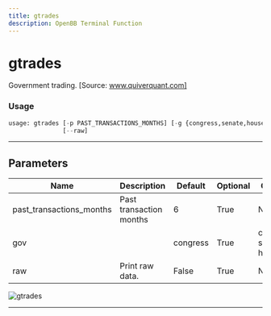 ```yaml
---
title: gtrades
description: OpenBB Terminal Function
---
```


# gtrades

Government trading. [Source: www.quiverquant.com]

### Usage

```python
usage: gtrades [-p PAST_TRANSACTIONS_MONTHS] [-g {congress,senate,house}]
               [--raw]
```

---

## Parameters

| Name | Description | Default | Optional | Choices |
| ---- | ----------- | ------- | -------- | ------- |
| past_transactions_months | Past transaction months | 6 | True | None |
| gov |  | congress | True | congress, senate, house |
| raw | Print raw data. | False | True | None |
![gtrades](https://user-images.githubusercontent.com/46355364/154263341-9f51e041-e2c6-408c-bf80-5ef3c7f045f0.png)

---

